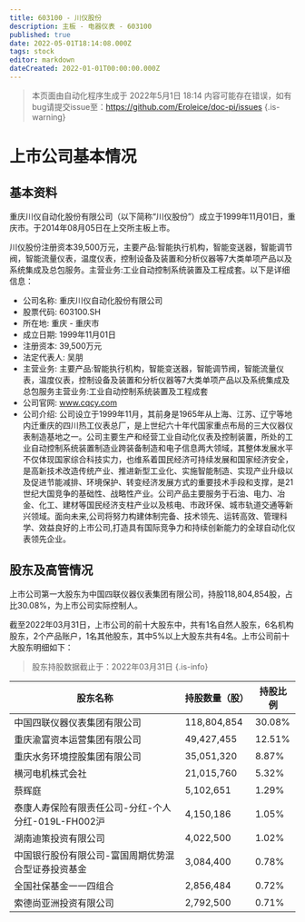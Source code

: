 ```yaml
---
title: 603100 - 川仪股份
description: 主板 - 电器仪表 - 603100
published: true
date: 2022-05-01T18:14:08.000Z
tags: stock
editor: markdown
dateCreated: 2022-01-01T00:00:00.000Z
---
```


> 本页面由自动化程序生成于 2022年5月1日 18:14
> 内容可能存在错误，如有bug请提交issue至：https://github.com/Eroleice/doc-pi/issues
{.is-warning}

# 上市公司基本情况

## 基本资料

重庆川仪自动化股份有限公司（以下简称“川仪股份”）成立于1999年11月01日，重庆市。于2014年08月05日在上交所主板上市。

川仪股份注册资本39,500万元，主要产品:智能执行机构，智能变送器，智能调节阀，智能流量仪表，温度仪表，控制设备及装置和分析仪器等7大类单项产品以及系统集成及总包服务。主营业务:工业自动控制系统装置及工程成套。以下是详细信息：

- 公司名称: 重庆川仪自动化股份有限公司
- 股票代码: 603100.SH
- 所在地: 重庆 - 重庆市
- 成立日期: 1999年11月01日
- 注册资本: 39,500万元
- 法定代表人: 吴朋
- 主营业务: 主要产品:智能执行机构，智能变送器，智能调节阀，智能流量仪表，温度仪表，控制设备及装置和分析仪器等7大类单项产品以及系统集成及总包服务主营业务:工业自动控制系统装置及工程成套
- 公司官网: www.cqcy.com
- 公司介绍: 公司设立于1999年11月，其前身是1965年从上海、江苏、辽宁等地内迁重庆的四川热工仪表总厂，是上世纪六十年代国家重点布局的三大仪器仪表制造基地之一。公司主要生产和经营工业自动化仪表及控制装置，所处的工业自动控制系统装置制造业跨装备制造和电子信息两大领域，其整体发展水平不仅体现国家综合科技实力，也维系着国民经济可持续发展和国家经济安全，是高新技术改造传统产业、推进新型工业化、实施智能制造、实现产业升级以及促进节能减排、环境保护、转变经济发展方式的重要技术手段和支撑，是21世纪大国竞争的基础性、战略性产业。公司产品主要服务于石油、电力、冶金、化工、建材等国民经济支柱产业以及核电、市政环保、城市轨道交通等新兴领域。面向未来,公司将努力构建体制完备、技术领先、运转高效、管理科学、效益良好的上市公司,打造具有国际竞争力和持续创新能力的全球自动化仪表领先企业。


## 股东及高管情况

上市公司第一大股东为中国四联仪器仪表集团有限公司，持股118,804,854股，占比30.08%，为上市公司实际控制人。

截至2022年03月31日，上市公司的前十大股东中，共有1名自然人股东，6名机构股东，2个产品账户，1名其他股东，其中5%以上大股东共有4名。上市公司前十大股东明细如下：

> 股东持股数据截止于：2022年03月31日
{.is-info}

| 股东名称 | 持股数量（股） | 持股比例 |
| --- | --- | --- |
| 中国四联仪器仪表集团有限公司 | 118,804,854 | 30.08% |
| 重庆渝富资本运营集团有限公司 | 49,427,455 | 12.51% |
| 重庆水务环境控股集团有限公司 | 35,051,320 | 8.87% |
| 横河电机株式会社 | 21,015,760 | 5.32% |
| 蔡辉庭 | 5,102,651 | 1.29% |
| 泰康人寿保险有限责任公司-分红-个人分红-019L-FH002沪 | 4,150,186 | 1.05% |
| 湖南迪策投资有限公司 | 4,022,500 | 1.02% |
| 中国银行股份有限公司-富国周期优势混合型证券投资基金 | 3,084,400 | 0.78% |
| 全国社保基金一一四组合 | 2,856,484 | 0.72% |
| 索德尚亚洲投资有限公司 | 2,792,500 | 0.71% |




